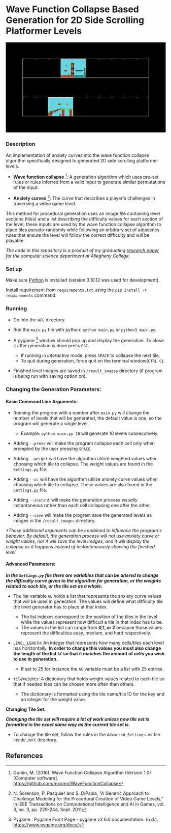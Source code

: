 # Wave Function Collapse Based Generation for 2D Side Scrolling Platformer Levels

![](/images/Generation_gif.gif)

### Description

An implementation of anxiety curves into the wave function collapse algorithm specifically designed to generated 2D side scrolling platformer levels.

- **Wave function collapse** [^1]:
	A generation algorithm which uses pre-set rules or rules inferred from a valid input to generate similar permutations of the input.
	
- **Anxiety curves** [^2]:
	The curve that describes a player's challenges in traversing a video game level.

This method for procedural generation uses an image file containing level sections (tiles) and a list describing the difficulty values for each section of the level; these inputs are used by the wave function collapse algorithm to place tiles pseudo-randomly while following an arbitrary set of adjacency rules that ensure the level will follow the correct difficulty and will be playable.

_The code in this repository is a product of my graduating [research paper](paper/Carmo-Collapsing%20Through%20Anxiety%20a%20Novel%20Approach%20to%202D%20Side%20Scrolling%20Platformer%20Level%20Generation.pdf) for the computer science department at Allegheny College._

### Set up

Make sure [Python](https://www.python.org/) is installed (version 3.10.12 was used for development).

Install requirement from `requirements.txt` using the `pip install -r requirements` command.

### Running

- Go into the `WFC` directory.
- Run the `main.py` file with python: `python main.py` or `python3 main.py`.
- A pygame [^3] window should pop up and display the generation. To close it after generation is done press `ESC`.
	- If running in _interactive_ mode, press `SPACE` to collapse the next tile.
	- To quit during generation, force quit on the terminal window(`CTRL C`).

- Finished level images are saved in `/result_images` directory (if program is being run with saving option on).

### Changing the Generation Parameters:

#### Basic Command Line Arguments:

- Running the program with a number after `main.py` will change the number of levels that will be generated, the default value is one, so the program will generate a single level.

	- Example: `python main.py 10` will generate 10 levels consecutively. 

- Adding `--press` will make the program collapse each cell only when prompted by the user pressing `SPACE`.

- Adding `--weight` will have the algorithm utilize weighted values when choosing which tile to collapse. The weight values are found in the `Settings.py` file.

- Adding `--ac` will have the algorithm utilize anxiety curve values when choosing which tile to collapse. These values are also found in the `Settings.py` file.

- Adding `--instant` will make the generation process _visually_ instantaneous rather than each cell collapsing one after the other.

- Adding `--save` will make the program save the generated levels as images in the `/result_images` directory.

_*These additional arguments can be combined to influence the program's behavior. By default, the generation process will not use anxiety curve or weight values, nor it will save the level images, and it will display the collapse as it happens instead of instantaneously showing the finished level._

#### Advanced Parameters:

***In the `Settings.py` file there are variables that can be altered to change the difficulty curve given to the algorithm for generation, or the weights related to each tile, or the tile set as a whole:***

- The list variable `AC` holds a list that represents the anxiety curve values that will be used in generation. The values will define what difficulty tile the level generator has to place at that index. 
	- The list indexes correspond to the position of the tiles in the level while the values represent how difficult a tile in that index has to be.
	- The values in the list can range from **0,1, or 2** because those values represent the difficulties easy, medium, and hard respectively.

- `LEVEL_LENGTH`: An integer that represents how many cells/tiles each level has horizontally. **In order to change this values you must also change the length of the list `AC` so that it matches the amount of cells you wish to use in generation.**
	- If set to 25 for instance the `AC` variable must be a list with 25 entries.

- `tileWeights`: A dictionary that holds weight values related to each tile so that if needed tiles can be chosen more often than others. 
	- The dictionary is formatted using the tile name/tile ID for the key and an integer for the weight value.

**Changing Tile Set:**

***Changing the tile set will require a lot of work unless new tile set is formatted in the exact same way as the current tile set is.***

- To change the tile set, follow the rules in the `Advanced_Settings.md` file inside `/WFC` directory.

## References

[^1]: Gumin, M. (2016). Wave Function Collapse Algorithm (Version 1.0) [Computer software]. https://github.com/mxgmn/WaveFunctionCollapse

[^2]: N. Sorenson, P. Pasquier and S. DiPaola, "A Generic Approach to Challenge Modeling for the Procedural Creation of Video Game Levels," in IEEE Transactions on Computational Intelligence and AI in Games, vol. 3, no. 3, pp. 229-244, Sept. 2011

[^3]: Pygame . Pygame Front Page - pygame v2.6.0 documentation. (n.d.). https://www.pygame.org/docs/ 